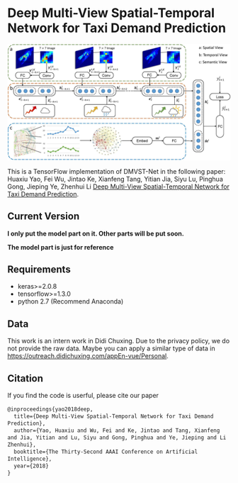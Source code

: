 # Deep Multi-View Spatial-Temporal Network for Taxi Demand Prediction
![Diffusion Convolutional Recurrent Neural Network](figures/framework.jpg "Framework")

This is a TensorFlow implementation of DMVST-Net in the following paper: \
Huaxiu Yao, Fei Wu, Jintao Ke, Xianfeng Tang, Yitian Jia, Siyu Lu, Pinghua Gong, Jieping Ye, Zhenhui Li [Deep Multi-View Spatial-Temporal Network for Taxi Demand Prediction](https://faculty.ist.psu.edu/jessieli/Publications/2018-AAAI-taxi-demand.pdf).

## Current Version

**I only put the model part on it. Other parts will be put soon.**

**The model part is just for reference**

## Requirements
- keras>=2.0.8
- tensorflow>=1.3.0
- python 2.7 (Recommend Anaconda)

## Data
This work is an intern work in Didi Chuxing. Due to the privacy policy, we do not provide the raw data. Maybe you can apply a similar type of data in https://outreach.didichuxing.com/appEn-vue/Personal. 

## Citation
If you find the code is userful, please cite our paper
```
@inproceedings{yao2018deep,
  title={Deep Multi-View Spatial-Temporal Network for Taxi Demand Prediction},
  author={Yao, Huaxiu and Wu, Fei and Ke, Jintao and Tang, Xianfeng and Jia, Yitian and Lu, Siyu and Gong, Pinghua and Ye, Jieping and Li Zhenhui},
  booktitle={The Thirty-Second AAAI Conference on Artificial Intelligence},
  year={2018}
}
```
